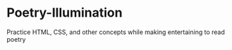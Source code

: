 # Poetry-Illumination
Practice HTML, CSS, and other concepts while making entertaining to read poetry
